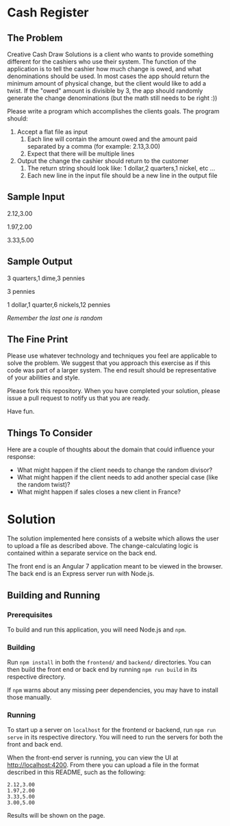 # Cash Register

## The Problem
Creative Cash Draw Solutions is a client who wants to provide something different for the cashiers who use their system. The function of the application is to tell the cashier how much change is owed, and what denominations should be used. In most cases the app should return the minimum amount of physical change, but the client would like to add a twist. If the "owed" amount is divisible by 3, the app should randomly generate the change denominations (but the math still needs to be right :))

Please write a program which accomplishes the clients goals. The program should:

1. Accept a flat file as input
	1. Each line will contain the amount owed and the amount paid separated by a comma (for example: 2.13,3.00)
	2. Expect that there will be multiple lines
2. Output the change the cashier should return to the customer
	1. The return string should look like: 1 dollar,2 quarters,1 nickel, etc ...
	2. Each new line in the input file should be a new line in the output file

## Sample Input
2.12,3.00

1.97,2.00

3.33,5.00

## Sample Output
3 quarters,1 dime,3 pennies

3 pennies

1 dollar,1 quarter,6 nickels,12 pennies

*Remember the last one is random*

## The Fine Print
Please use whatever technology and techniques you feel are applicable to solve the problem. We suggest that you approach this exercise as if this code was part of a larger system. The end result should be representative of your abilities and style.

Please fork this repository. When you have completed your solution, please issue a pull request to notify us that you are ready.

Have fun.

## Things To Consider
Here are a couple of thoughts about the domain that could influence your response:

* What might happen if the client needs to change the random divisor?
* What might happen if the client needs to add another special case (like the random twist)?
* What might happen if sales closes a new client in France?

# Solution

The solution implemented here consists of a website which allows the user to upload a file as described above. The change-calculating logic is contained within a separate service on the back end.

The front end is an Angular 7 application meant to be viewed in the browser. The back end is an Express server run with Node.js.

## Building and Running

### Prerequisites

To build and run this application, you will need Node.js and `npm`.

### Building

Run `npm install` in both the `frontend/` and `backend/` directories. You can then build the front end or back end by running `npm run build` in its respective directory.

If `npm` warns about any missing peer dependencies, you may have to install those manually.

### Running

To start up a server on `localhost` for the frontend or backend, run `npm run serve` in its respective directory. You will need to run the servers for both the front and back end.

When the front-end server is running, you can view the UI at <http://localhost:4200>. From there you can upload a file in the format described in this README, such as the following:

```
2.12,3.00
1.97,2.00
3.33,5.00
3.00,5.00
```

Results will be shown on the page.
